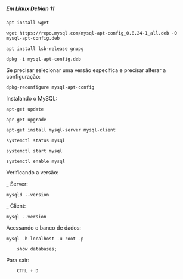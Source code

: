 ##### Em Linux Debian 11

    apt install wget

    wget https://repo.mysql.com/mysql-apt-config_0.8.24-1_all.deb -O mysql-apt-config.deb

    apt install lsb-release gnupg

    dpkg -i mysql-apt-config.deb

Se precisar selecionar uma versão específica e precisar alterar a configuração:

    dpkg-reconfigure mysql-apt-config

Instalando o MySQL:

    apt-get update

    apr-get upgrade

    apt-get install mysql-server mysql-client

    systemctl status mysql

    systemctl start mysql

    systemctl enable mysql

Verificando a versão:

_ Server:

    mysqld --version

_ Client:

    mysql --version

Acessando o banco de dados:

    mysql -h localhost -u root -p

        show databases;

Para sair:

        CTRL + D